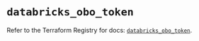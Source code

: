 # `databricks_obo_token`

Refer to the Terraform Registry for docs: [`databricks_obo_token`](https://registry.terraform.io/providers/databricks/databricks/1.65.0/docs/resources/obo_token).
